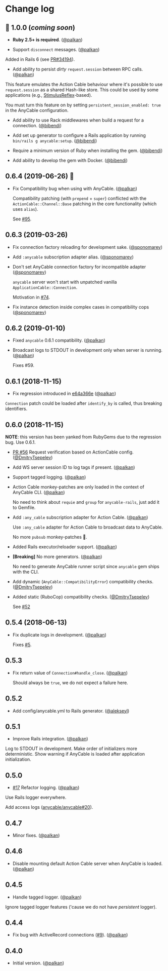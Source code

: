 # Change log

## 🚧 1.0.0 (_coming soon_)

- **Ruby 2.5+ is required**. ([@palkan][])

- Support `disconnect` messages. ([@palkan][])

Added in Rails 6 (see [PR#34194](https://github.com/rails/rails/pull/34194)).

- Add ability to persist _dirty_ `request.session` between RPC calls. ([@palkan][])

This feature emulates the Action Cable behaviour where it's possible to use `request.session` as a shared Hash-like store.
This could be used by some applications (e.g., [StimulusReflex](https://github.com/hopsoft/stimulus_reflex)-based).

You must turn this feature on by setting `persistent_session_enabled: true` in the AnyCable configuration.

- Add ability to use Rack middlewares when build a request for a connection. ([@bibendi][])

- Add set up generator to configure a Rails application by running `bin/rails g anycable:setup`. ([@bibendi][])

- Require a minimum version of Ruby when installing the gem. ([@bibendi][])

- Add ability to develop the gem with Docker. ([@bibendi][])

## 0.6.4 (2019-06-26) 👶

- Fix Compatibility bug when using with AnyCable. ([@palkan][])

  Compatibility patching (with `prepend` + `super`) conflicted with
  the `ActionCable::Channel::Base` patching in the core functionality (which uses `alias`).

  See [#95](https://github.com/anycable/anycable-rails/issues/95).

## 0.6.3 (2019-03-26)

- Fix connection factory reloading for development sake. ([@sponomarev][])

- Add `:anycable` subscription adapter alias. ([@sponomarev][])

- Don't set AnyCable connection factory for incompatible adapter ([@sponomarev][])

  `anycable` server won't start with unpatched vanilla `ApplicationCable::Connection`.

  Motivation in [#74](https://github.com/anycable/anycable-rails/issues/74).

- Fix instance detection inside complex cases in compatibility cops ([@sponomarev][])

## 0.6.2 (2019-01-10)

- Fixed `anycable` 0.6.1 compatibility. ([@palkan][])

- Broadcast logs to STDOUT in development only when server is running. ([@palkan][])

  Fixes #59.

## 0.6.1 (2018-11-15)

- Fix regression introduced in [e64a366e](https://github.com/anycable/anycable-rails/commit/e64a366ea21293925e0c5c0b8e6595d65d5d0981#diff-fd0e56a6e825002eac978507c3581af7R14) ([@palkan][])

`Connection` patch could be loaded after `identify_by` is called, thus breaking
identifiers.

## 0.6.0 (2018-11-15)

**NOTE**: this version has been yanked from RubyGems due to the regression bug. Use 0.6.1.

- [PR #56](https://github.com/anycable/anycable-rails/pull/56) Request verification based on ActionCable config. ([@DmitryTsepelev][])

- Add WS server session ID to log tags if present. ([@palkan][])

- Support tagged logging. ([@palkan][])

- Action Cable monkey-patches are only loaded in the context of AnyCable CLI. ([@palkan][])

  No need to think about `requie` and `group` for `anycable-rails`, just add it to Gemfile.

- Add `:any_cable` subscription adapter for Action Cable. ([@palkan][])

  Use `:any_cable` adapter for Action Cable to broadcast data to AnyCable.

  No more `pubsub` monkey-patches 🎉.

- Added Rails executor/reloader support. ([@palkan][])

- **[Breaking]** No more generators. ([@palkan][])

  No need to generate AnyCable runner script since `anycable` gem ships with
  the CLI.

- Add dynamic (`AnyCable::CompatibilityError`) compatibility checks. ([@DmitryTsepelev][])

- Added static (RuboCop) compatibility checks. ([@DmitryTsepelev][])

  See [#52](https://github.com/anycable/anycable-rails/issues/52)

## 0.5.4 (2018-06-13)

- Fix duplicate logs in development. ([@palkan][])

  Fixes [#5](https://github.com/anycable/anycable_demo/issues/5).

## 0.5.3

- Fix return value of `Connection#handle_close`. ([@palkan][])

  Should always be `true`, we do not expect a failure here.

## 0.5.2

- Add config/anycable.yml to Rails generator. ([@alekseyl][])

## 0.5.1

- Improve Rails integration. ([@palkan][])

Log to STDOUT in development.
Make order of initializers more deterministic.
Show warning if AnyCable is loaded after application initialization.

## 0.5.0

- [#17](https://github.com/anycable/anycable-rails/issues/17) Refactor logging. ([@palkan][])

Use Rails logger everywhere.

Add access logs ([anycable/anycable#20](https://github.com/anycable/anycable/issues/20)).

## 0.4.7

- Minor fixes. ([@palkan][])

## 0.4.6

- Disable mounting default Action Cable server when AnyCable is loaded. ([@palkan][])

## 0.4.5

- Handle tagged logger. ([@palkan][])

Ignore tagged logger features ('cause we do not have _persistent_ logger).

## 0.4.4

- Fix bug with ActiveRecord connections ([#9](https://github.com/anycable/anycable/issues/9)). ([@palkan][])

## 0.4.0

- Initial version. ([@palkan][])

[@palkan]: https://github.com/palkan
[@alekseyl]: https://github.com/alekseyl
[@DmitryTsepelev]: https://github.com/DmitryTsepelev
[@sponomarev]: https://github.com/sponomarev
[@bibendi]: https://github.com/bibendi
